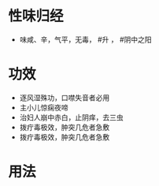 # 性味归经
- 味咸、辛，气平，无毒， #升 ， #阴中之阳 
# 功效
- 逐风湿殊功，口噤失音者必用
- 主小儿惊痫夜啼
- 治妇人崩中赤白，止阴痒，去三虫
- 拨疔毒极效，肿突几危者急敷
- 拨疔毒极效，肿突几危者急敷
# 用法